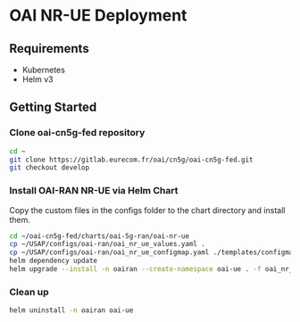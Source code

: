 # OAI NR-UE Deployment

## Requirements

- Kubernetes
- Helm v3

## Getting Started

### Clone oai-cn5g-fed repository

```sh
cd ~
git clone https://gitlab.eurecom.fr/oai/cn5g/oai-cn5g-fed.git
git checkout develop
```

### Install OAI-RAN NR-UE via Helm Chart

Copy the custom files in the configs folder to the chart directory and install them.

```sh 
cd ~/oai-cn5g-fed/charts/oai-5g-ran/oai-nr-ue
cp ~/USAP/configs/oai-ran/oai_nr_ue_values.yaml .
cp ~/USAP/configs/oai-ran/oai_nr_ue_configmap.yaml ./templates/configmap.yaml
helm dependency update
helm upgrade --install -n oairan --create-namespace oai-ue . -f oai_nr_ue_values.yaml
```

### Clean up

```sh
helm uninstall -n oairan oai-ue
```